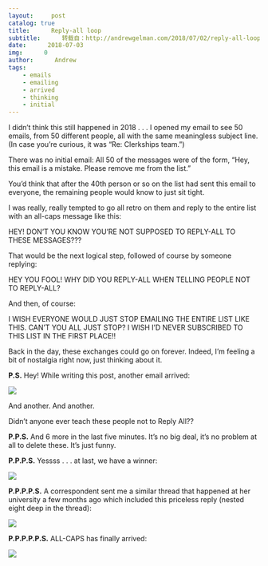 ```yaml
---
layout:     post
catalog: true
title:      Reply-all loop
subtitle:      转载自：http://andrewgelman.com/2018/07/02/reply-all-loop/
date:      2018-07-03
img:      0
author:      Andrew
tags:
    - emails
    - emailing
    - arrived
    - thinking
    - initial
---
```





I didn’t think this still happened in 2018 . . . I opened my email to see 50 emails, from 50 different people, all with the same meaningless subject line. (In case you’re curious, it was “Re: Clerkships team.”)

There was no initial email: All 50 of the messages were of the form, “Hey, this email is a mistake. Please remove me from the list.”

You’d think that after the 40th person or so on the list had sent this email to everyone, the remaining people would know to just sit tight.

I was really, really tempted to go all retro on them and reply to the entire list with an all-caps message like this:

HEY! DON’T YOU KNOW YOU’RE NOT SUPPOSED TO REPLY-ALL TO THESE MESSAGES???

That would be the next logical step, followed of course by someone replying:

HEY YOU FOOL! WHY DID YOU REPLY-ALL WHEN TELLING PEOPLE NOT TO REPLY-ALL?

And then, of course:

I WISH EVERYONE WOULD JUST STOP EMAILING THE ENTIRE LIST LIKE THIS. CAN’T YOU ALL JUST STOP? I WISH I’D NEVER SUBSCRIBED TO THIS LIST IN THE FIRST PLACE!!

Back in the day, these exchanges could go on forever. Indeed, I’m feeling a bit of nostalgia right now, just thinking about it.

**P.S.** Hey! While writing this post, another email arrived:

![](http://andrewgelman.com/wp-content/uploads/2018/07/Screen-Shot-2018-07-02-at-8.01.59-PM.png)


And another. And another.

Didn’t anyone ever teach these people not to Reply All??

**P.P.S.** And 6 more in the last five minutes. It’s no big deal, it’s no problem at all to delete these. It’s just funny.

**P.P.P.S.** Yessss . . . at last, we have a winner:

![](http://andrewgelman.com/wp-content/uploads/2018/07/Screen-Shot-2018-07-02-at-9.10.25-PM.png)


**P.P.P.P.S.** A correspondent sent me a similar thread that happened at her university a few months ago which included this priceless reply (nested eight deep in the thread):

![](http://andrewgelman.com/wp-content/uploads/2018/07/Screen-Shot-2018-07-02-at-9.34.53-PM.png)


**P.P.P.P.P.S.** ALL-CAPS has finally arrived:

![](http://andrewgelman.com/wp-content/uploads/2018/07/Screen-Shot-2018-07-02-at-10.06.54-PM.png)




